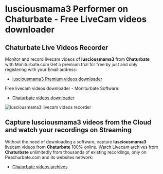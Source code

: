 # lusciousmama3 Performer on Chaturbate - Free LiveCam videos downloader

## Chaturbate Live Videos Recorder

Monitor and record livecam videos of **lusciousmama3** from **Chaturbate** with Moniturbate.com
Get a premium trial for free by just and only registering with your Email address:
* [lusciousmama3 Premium videos downloader](https://moniturbate.com/request-demo-licence-key.html)

Free livecam videos downloader - Moniturbate Software:
* [Chaturbate videos downloader](https://moniturbate.com/moniturbate-download-software.html)

![lusciousmama3 livecam videos recorder](https://peachurnet.com/templates/moniturbate-software.png)


## Capture lusciousmama3 videos from the Cloud and watch your recordings on Streaming

Without the need of downloading a software, capture **lusciousmama3** livecam videos from **Chaturbate** 100% online.
Watch Livecam archives from **Chaturbate** unlimitedly from thousands of existing recordings, only on Peachurbate.com and its websites network:
* [Chaturbate videos archives](https://peachurnet.com/)